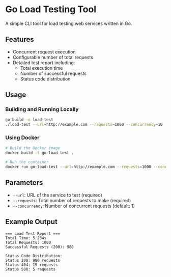 # Go Load Testing Tool

A simple CLI tool for load testing web services written in Go.

## Features

- Concurrent request execution
- Configurable number of total requests
- Detailed test report including:
  - Total execution time
  - Number of successful requests
  - Status code distribution

## Usage

### Building and Running Locally

```bash
go build -o load-test
./load-test --url=http://example.com --requests=1000 --concurrency=10
```

### Using Docker

```bash
# Build the Docker image
docker build -t go-load-test .

# Run the container
docker run go-load-test --url=http://example.com --requests=1000 --concurrency=10
```

## Parameters

- `--url`: URL of the service to test (required)
- `--requests`: Total number of requests to make (required)
- `--concurrency`: Number of concurrent requests (default: 1)

## Example Output

```
=== Load Test Report ===
Total Time: 5.234s
Total Requests: 1000
Successful Requests (200): 980

Status Code Distribution:
Status 200: 980 requests
Status 404: 15 requests
Status 500: 5 requests
```